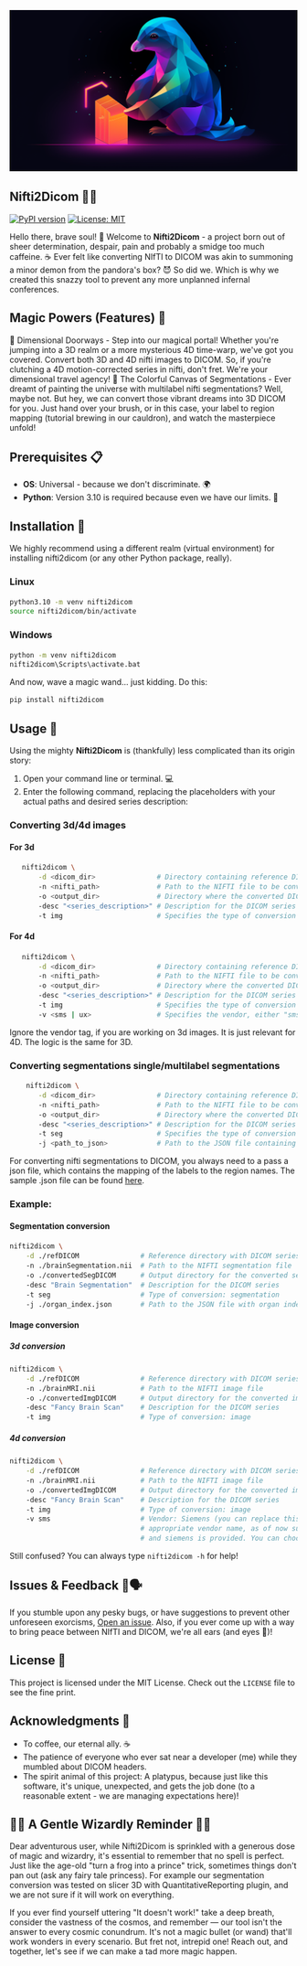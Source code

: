 ![nifti2dicom-logo](/Nifti2dicom-logo.png)


## Nifti2Dicom 🧠💽

[![PyPI version](https://badge.fury.io/py/nifti2dicom.svg)](https://pypi.org/project/nifti2dicom/) [![License: MIT](https://img.shields.io/badge/License-MIT-green.svg)](https://www.gnu.org/licenses/MIT)


Hello there, brave soul! 🌟 Welcome to **Nifti2Dicom** - a project born out of sheer determination, despair, pain and probably a smidge too much caffeine. ☕️ Ever felt like converting NIfTI to DICOM was akin to summoning a minor demon from the pandora's box? 😈 So did we. Which is why we created this snazzy tool to prevent any more unplanned infernal conferences.


## Magic Powers (Features) 🌟

🌌 Dimensional Doorways - Step into our magical portal! Whether you're jumping into a 3D realm or a more mysterious 4D time-warp, we've got you covered. Convert both 3D and 4D nifti images to DICOM. So, if you're clutching a 4D motion-corrected series in nifti, don't fret. We're your dimensional travel agency!
🎨 The Colorful Canvas of Segmentations - Ever dreamt of painting the universe with multilabel nifti segmentations? Well, maybe not. But hey, we can convert those vibrant dreams into 3D DICOM for you. Just hand over your brush, or in this case, your label to region mapping (tutorial brewing in our cauldron), and watch the masterpiece unfold!

## Prerequisites 📋

- **OS**: Universal - because we don't discriminate. 🌍
- **Python**: Version 3.10 is required because even we have our limits. 🐍

## Installation 🔧

We highly recommend using a different realm (virtual environment) for installing nifti2dicom (or any other Python package, really).

### Linux
```bash
python3.10 -m venv nifti2dicom
source nifti2dicom/bin/activate
```

### Windows
```bash
python -m venv nifti2dicom
nifti2dicom\Scripts\activate.bat  
```

And now, wave a magic wand... just kidding. Do this:

```bash
pip install nifti2dicom
```

## Usage 🚀

Using the mighty **Nifti2Dicom** is (thankfully) less complicated than its origin story:


1. Open your command line or terminal. 💻
2. Enter the following command, replacing the placeholders with your actual paths and desired series description:

### Converting 3d/4d images 
#### For 3d
```bash
   nifti2dicom \
       -d <dicom_dir>               # Directory containing reference DICOM series
       -n <nifti_path>              # Path to the NIFTI file to be converted
       -o <output_dir>              # Directory where the converted DICOM files will be saved
       -desc "<series_description>" # Description for the DICOM series
       -t img                       # Specifies the type of conversion (image in this case)
```
#### For 4d
```bash
   nifti2dicom \
       -d <dicom_dir>               # Directory containing reference DICOM series
       -n <nifti_path>              # Path to the NIFTI file to be converted
       -o <output_dir>              # Directory where the converted DICOM files will be saved
       -desc "<series_description>" # Description for the DICOM series
       -t img                       # Specifies the type of conversion (image in this case)
       -v <sms | ux>                # Specifies the vendor, either "sms" or "ux"
```
Ignore the vendor tag, if you are working on 3d images. It is just relevant for 4D. The logic is the same for 3D.

 ### Converting segmentations single/multilabel segmentations
```bash
    nifti2dicom \
       -d <dicom_dir>               # Directory containing reference DICOM series
       -n <nifti_path>              # Path to the NIFTI file to be converted
       -o <output_dir>              # Directory where the converted DICOM files will be saved
       -desc "<series_description>" # Description for the DICOM series
       -t seg                       # Specifies the type of conversion (segmentation in this case)
       -j <path_to_json>            # Path to the JSON file containing the organ index
```
For converting nifti segmentations to DICOM, you always need to a pass a json file, which contains the mapping of the labels to the region names. The sample .json file can be found [here](/labels_region.json).

### Example:

#### Segmentation conversion
  
```bash
nifti2dicom \
    -d ./refDICOM               # Reference directory with DICOM series
    -n ./brainSegmentation.nii  # Path to the NIFTI segmentation file
    -o ./convertedSegDICOM      # Output directory for the converted segmentation DICOM
    -desc "Brain Segmentation"  # Description for the DICOM series
    -t seg                      # Type of conversion: segmentation
    -j ./organ_index.json       # Path to the JSON file with organ index
```   

#### Image conversion
##### 3d conversion
```bash
nifti2dicom \
    -d ./refDICOM               # Reference directory with DICOM series
    -n ./brainMRI.nii           # Path to the NIFTI image file
    -o ./convertedImgDICOM      # Output directory for the converted image DICOM
    -desc "Fancy Brain Scan"    # Description for the DICOM series
    -t img                      # Type of conversion: image
```
                               
##### 4d conversion
```bash
nifti2dicom \
    -d ./refDICOM               # Reference directory with DICOM series
    -n ./brainMRI.nii           # Path to the NIFTI image file
    -o ./convertedImgDICOM      # Output directory for the converted image DICOM
    -desc "Fancy Brain Scan"    # Description for the DICOM series
    -t img                      # Type of conversion: image
    -v sms                      # Vendor: Siemens (you can replace this with the \
                                # appropriate vendor name, as of now support for united imaging \
                                # and siemens is provided. You can choose one of the two (sms or ux), the default value is ux)
```

 Still confused? You can always type ```nifti2dicom -h``` for help!

## Issues & Feedback 🐛🗣

If you stumble upon any pesky bugs, or have suggestions to prevent other unforeseen exorcisms, [Open an issue](https://github.com/LalithShiyam/nifti2dicom/issues). Also, if you ever come up with a way to bring peace between NIfTI and DICOM, we're all ears (and eyes 👀)!

## License 📜

This project is licensed under the MIT License. Check out the `LICENSE` file to see the fine print.

## Acknowledgments 👏

- To coffee, our eternal ally. ☕️
- The patience of everyone who ever sat near a developer (me) while they mumbled about DICOM headers.
- The spirit animal of this project: A platypus, because just like this software, it's unique, unexpected, and gets the job done (to a reasonable extent - we are managing expectations here)!


## 🎩🔮 A Gentle Wizardly Reminder 🔮🎩

Dear adventurous user, while Nifti2Dicom is sprinkled with a generous dose of magic and wizardry, it's essential to remember that no spell is perfect. Just like the age-old "turn a frog into a prince" trick, sometimes things don't pan out (ask any fairy tale princess). For example our segmentation conversion was tested on slicer 3D with QuantitativeReporting plugin, and we are not sure if it will work on everything.

If you ever find yourself uttering "It doesn't work!" take a deep breath, consider the vastness of the cosmos, and remember — our tool isn't the answer to every cosmic conundrum. It's not a magic bullet (or wand) that'll work wonders in every scenario. But fret not, intrepid one! Reach out, and together, let's see if we can make a tad more magic happen.
